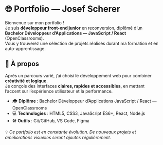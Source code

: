 # 🌐 Portfolio — Josef Scherer  

Bienvenue sur mon portfolio !  
Je suis **développeur front-end junior** en reconversion, diplômé d’un **Bachelor Développeur d’Applications — JavaScript / React** (OpenClassrooms).  
Vous y trouverez une sélection de projets réalisés durant ma formation et en auto-apprentissage.  

## 🎯 À propos  
Après un parcours varié, j’ai choisi le développement web pour combiner **créativité et logique**.  
Je conçois des interfaces **claires, rapides et accessibles**, en mettant l’accent sur l’expérience utilisateur et la performance.  

- 🎓 **Diplôme** : Bachelor Développeur d’Applications JavaScript / React — OpenClassrooms  
- 💻 **Technologies** : HTML5, CSS3, JavaScript ES6+, React, Node.js  
- 🛠 **Outils** : Git/GitHub, VS Code, Figma

💡 *Ce portfolio est en constante évolution. De nouveaux projets et améliorations visuelles seront ajoutés régulièrement.*  
